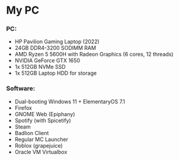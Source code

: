 # My PC

### PC:

* HP Pavilion Gaming Laptop (2022)
* 24GB DDR4-3200 SODIMM RAM
* AMD Ryzen 5 5600H with Radeon Graphics (6 cores, 12 threads)
* NVIDIA GeForce GTX 1650
* 1x 512GB NVMe SSD
* 1x 512GB Laptop HDD for storage

### Software:

* Dual-booting Windows 11 + ElementaryOS 7.1
* Firefox
* GNOME Web (Epiphany)
* Spotify (with Spicetify)
* Steam
* Badlion Client
* Regular MC Launcher
* Roblox (grapejuice)
* Oracle VM Virtualbox
